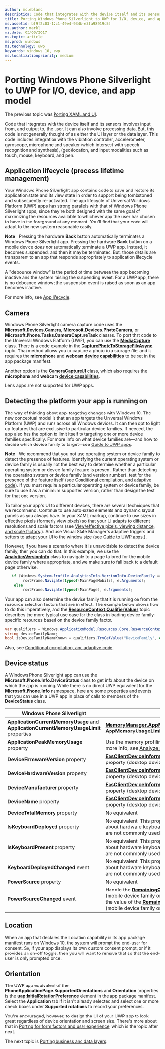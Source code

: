 ```yaml
---
author: mcleblanc
description: Code that integrates with the device itself and its sensors involves input from, and output to, the user.
title: Porting Windows Phone Silverlight to UWP for I/O, device, and app model'
ms.assetid: bf9f2c03-12c1-49e4-934b-e3fa98919c53
ms.author: markl
ms.date: 02/08/2017
ms.topic: article
ms.prod: windows
ms.technology: uwp
keywords: windows 10, uwp
ms.localizationpriority: medium
---
```


#  Porting Windows Phone Silverlight to UWP for I/O, device, and app model


The previous topic was [Porting XAML and UI](wpsl-to-uwp-porting-xaml-and-ui.md).

Code that integrates with the device itself and its sensors involves input from, and output to, the user. It can also involve processing data. But, this code is not generally thought of as either the UI layer or the data layer. This code includes integration with the vibration controller, accelerometer, gyroscope, microphone and speaker (which intersect with speech recognition and synthesis), (geo)location, and input modalities such as touch, mouse, keyboard, and pen.

## Application lifecycle (process lifetime management)

Your Windows Phone Silverlight app contains code to save and restore its application state and its view state in order to support being tombstoned and subsequently re-activated. The app lifecycle of Universal Windows Platform (UWP) apps has strong parallels with that of Windows Phone Silverlight apps, since they're both designed with the same goal of maximizing the resources available to whichever app the user has chosen to have in the foreground at any moment. You'll find that your code will adapt to the new system reasonable easily.

**Note**   Pressing the hardware **Back** button automatically terminates a Windows Phone Silverlight app. Pressing the hardware **Back** button on a mobile device *does not* automatically terminate a UWP app. Instead, it becomes suspended, and then it may be terminated. But, those details are transparent to an app that responds appropriately to application lifecycle events.

A "debounce window" is the period of time between the app becoming inactive and the system raising the suspending event. For a UWP app, there is no debounce window; the suspension event is raised as soon as an app becomes inactive.

For more info, see [App lifecycle](https://msdn.microsoft.com/library/windows/apps/mt243287).

## Camera

Windows Phone Silverlight camera capture code uses the **Microsoft.Devices.Camera**, **Microsoft.Devices.PhotoCamera**, or **Microsoft.Phone.Tasks.CameraCaptureTask** classes. To port that code to the Universal Windows Platform (UWP), you can use the [**MediaCapture**](https://msdn.microsoft.com/library/windows/apps/br241124) class. There is a code example in the [**CapturePhotoToStorageFileAsync**](https://msdn.microsoft.com/library/windows/apps/hh700836) topic. That method allows you to capture a photo to a storage file, and it requires the **microphone** and **webcam** [**device capabilities**](https://msdn.microsoft.com/library/windows/apps/dn934747) to be set in the app package manifest.

Another option is the [**CameraCaptureUI**](https://msdn.microsoft.com/library/windows/apps/br241030) class, which also requires the **microphone** and **webcam** [**device capabilities**](https://msdn.microsoft.com/library/windows/apps/dn934747).

Lens apps are not supported for UWP apps.

## Detecting the platform your app is running on

The way of thinking about app-targeting changes with Windows 10. The new conceptual model is that an app targets the Universal Windows Platform (UWP) and runs across all Windows devices. It can then opt to light up features that are exclusive to particular device families. If needed, the app also has the option to limit itself to targeting one or more device families specifically. For more info on what device families are—and how to decide which device family to target—see [Guide to UWP apps](https://msdn.microsoft.com/library/windows/apps/dn894631).

**Note**   We recommend that you not use operating system or device family to detect the presence of features. Identifying the current operating system or device family is usually not the best way to determine whether a particular operating system or device family feature is present. Rather than detecting the operating system or device family (and version number), test for the presence of the feature itself (see [Conditional compilation, and adaptive code](wpsl-to-uwp-porting-to-a-uwp-project.md)). If you must require a particular operating system or device family, be sure to use it as a minimum supported version, rather than design the test for that one version.

To tailor your app's UI to different devices, there are several techniques that we recommend. Continue to use auto-sized elements and dynamic layout panels as you always have. In your XAML markup, continue to use sizes in effective pixels (formerly view pixels) so that your UI adapts to different resolutions and scale factors (see [View/effective pixels, viewing distance, and scale factors](wpsl-to-uwp-porting-xaml-and-ui.md).). And use Visual State Manager's adaptive triggers and setters to adapt your UI to the window size (see [Guide to UWP apps](https://msdn.microsoft.com/library/windows/apps/dn894631).).

However, if you have a scenario where it is unavoidable to detect the device family, then you can do that. In this example, we use the [**AnalyticsVersionInfo**](https://msdn.microsoft.com/library/windows/apps/dn960165) class to navigate to a page tailored for the mobile device family where appropriate, and we make sure to fall back to a default page otherwise.

```csharp
   if (Windows.System.Profile.AnalyticsInfo.VersionInfo.DeviceFamily == "Windows.Mobile")
        rootFrame.Navigate(typeof(MainPageMobile), e.Arguments);
    else
        rootFrame.Navigate(typeof(MainPage), e.Arguments);
```

Your app can also determine the device family that it is running on from the resource selection factors that are in effect. The example below shows how to do this imperatively, and the [**ResourceContext.QualifierValues**](https://msdn.microsoft.com/library/windows/apps/br206071) topic describes the more typical use case for the class in loading device family-specific resources based on the device family factor.

```csharp
var qualifiers = Windows.ApplicationModel.Resources.Core.ResourceContext.GetForCurrentView().QualifierValues;
string deviceFamilyName;
bool isDeviceFamilyNameKnown = qualifiers.TryGetValue("DeviceFamily", out deviceFamilyName);
```

Also, see [Conditional compilation, and adaptive code](wpsl-to-uwp-porting-to-a-uwp-project.md).

## Device status

A Windows Phone Silverlight app can use the **Microsoft.Phone.Info.DeviceStatus** class to get info about the device on which the app is running. While there is no direct UWP equivalent for the **Microsoft.Phone.Info** namespace, here are some properties and events that you can use in a UWP app in place of calls to members of the **DeviceStatus** class.

| Windows Phone Silverlight                                                               | UWP                                                                                                                                                                                                                                                                                                                                |
|-----------------------------------------------------------------------------------------|------------------------------------------------------------------------------------------------------------------------------------------------------------------------------------------------------------------------------------------------------------------------------------------------------------------------------------|
| **ApplicationCurrentMemoryUsage** and **ApplicationCurrentMemoryUsageLimit** properties | [**MemoryManager.AppMemoryUsage**](https://msdn.microsoft.com/library/windows/apps/dn633832) and [**AppMemoryUsageLimit**](https://msdn.microsoft.com/library/windows/apps/dn633836) properties                                                                                                                                    |
| **ApplicationPeakMemoryUsage** property                                                 | Use the memory profiling tools in Visual Studio. For more info, see [Analyze memory usage](http://msdn.microsoft.com/library/windows/apps/dn645469.aspx).                                                                                                                                                                          |
| **DeviceFirmwareVersion** property                                                      | [**EasClientDeviceInformation.SystemFirmwareVersion**](https://msdn.microsoft.com/library/windows/apps/dn608144) property (desktop device family only)                                                                                                                                                                             |
| **DeviceHardwareVersion** property                                                      | [**EasClientDeviceInformation.SystemHardwareVersion**](https://msdn.microsoft.com/library/windows/apps/dn608145) property (desktop device family only)                                                                                                                                                                             |
| **DeviceManufacturer** property                                                         | [**EasClientDeviceInformation.SystemManufacturer**](https://msdn.microsoft.com/library/windows/apps/hh701398) property (desktop device family only)                                                                                                                                                                                |
| **DeviceName** property                                                                 | [**EasClientDeviceInformation.SystemProductName**](https://msdn.microsoft.com/library/windows/apps/hh701401) property (desktop device family only)                                                                                                                                                                                 |
| **DeviceTotalMemory** property                                                          | No equivalent                                                                                                                                                                                                                                                                                                                      |
| **IsKeyboardDeployed** property                                                         | No equivalent. This property provides information about hardware keyboards for mobile devices, which are not commonly used.                                                                                                                                                                                                        |
| **IsKeyboardPresent** property                                                          | No equivalent. This property provides information about hardware keyboards for mobile devices, which are not commonly used.                                                                                                                                                                                                        |
| **KeyboardDeployedChanged** event                                                       | No equivalent. This property provides information about hardware keyboards for mobile devices, which are not commonly used.                                                                                                                                                                                                        |
| **PowerSource** property                                                                | No equivalent                                                                                                                                                                                                                                                                                                                      |
| **PowerSourceChanged** event                                                            | Handle the [**RemainingChargePercentChanged**](https://msdn.microsoft.com/library/windows/apps/jj207240) event (mobile device family only). The event is raised when the value of the [**RemainingChargePercent**](https://msdn.microsoft.com/library/windows/apps/jj207239) property (mobile device family only) decreases by 1%. |

## Location

When an app that declares the Location capability in its app package manifest runs on Windows 10, the system will prompt the end-user for consent. So, if your app displays its own custom consent prompt, or if it provides an on-off toggle, then you will want to remove that so that the end-user is only prompted once.

## Orientation

The UWP app equivalent of the **PhoneApplicationPage.SupportedOrientations** and **Orientation** properties is the [**uap:InitialRotationPreference**](https://msdn.microsoft.com/library/windows/apps/dn934798) element in the app package manifest. Select the **Application** tab if it isn't already selected and select one or more check boxes under **Supported rotations** to record your preferences.

You're encouraged, however, to design the UI of your UWP app to look great regardless of device orientation and screen size. There's more about that in [Porting for form factors and user experience](wpsl-to-uwp-form-factors-and-ux.md), which is the topic after next.

The next topic is [Porting business and data layers](wpsl-to-uwp-business-and-data.md).

